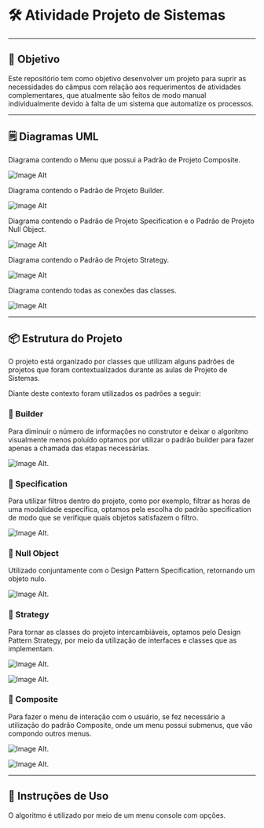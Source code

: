 # 🛠️ Atividade Projeto de Sistemas

---

## 🎯 Objetivo

Este repositório tem como objetivo desenvolver um projeto para suprir as necessidades do câmpus com relação aos requerimentos de atividades complementares, que atualmente são feitos de modo manual individualmente devido à falta de um sistema que automatize os processos.

---
## 🗒️​ Diagramas UML

Diagrama contendo o Menu que possui a Padrão de Projeto Composite.

![Image Alt](https://github.com/gabriel-mendes-silva/Gestao-de-Atividades-Complementares/blob/a099fd4545506a23ecca177483e7a3f7198db1ed/Menu..PNG)

Diagrama contendo o Padrão de Projeto Builder.

![Image Alt](https://github.com/gabriel-mendes-silva/Gestao-de-Atividades-Complementares/blob/a75ff40c24360b416cad3a6cd63218b9617004fc/Builder.PNG)

Diagrama contendo o Padrão de Projeto Specification e o Padrão de Projeto Null Object.

![Image Alt](https://github.com/gabriel-mendes-silva/Gestao-de-Atividades-Complementares/blob/f1dddf9b9594a8bd6811877bebb1cc9339873008/Nulo%20e%20Composite.PNG)

Diagrama contendo o Padrão de Projeto Strategy.

![Image Alt](https://github.com/gabriel-mendes-silva/Gestao-de-Atividades-Complementares/blob/f1dddf9b9594a8bd6811877bebb1cc9339873008/Strategy.PNG)

Diagrama contendo todas as conexões das classes.

![Image Alt](https://github.com/gabriel-mendes-silva/Gestao-de-Atividades-Complementares/blob/450e0f9a02cdc4b2a0f1caa49a6d629b68f17835/Geralzao.PNG)

---

## 📦 Estrutura do Projeto

O projeto está organizado por classes que utilizam alguns padrões de projetos que foram contextualizados durante as aulas de Projeto de Sistemas.

Diante deste contexto foram utilizados os padrões a seguir:



### 🧱 Builder

Para diminuir o número de informações no construtor e deixar o algoritmo visualmente menos poluído optamos por utilizar o padrão builder para fazer apenas a chamada das etapas necessárias.

 ![Image Alt](https://github.com/gabriel-mendes-silva/Gestao-de-Atividades-Complementares/blob/bd9876c26efb77bdaea0dcc6c4b8fcadf0aeb3dc/Builder.png).



### 🧮 Specification

Para utilizar filtros dentro do projeto, como por exemplo, filtrar as horas de uma modalidade específica, optamos pela escolha do padrão specification de modo que se verifique quais objetos satisfazem o filtro.

![Image Alt](https://github.com/gabriel-mendes-silva/Gestao-de-Atividades-Complementares/blob/231b52e9eb2afce1d3645d21a6a7d8dda47661f2/Specification.png).


### 🚫 Null Object

Utilizado conjuntamente com o Design Pattern Specification, retornando um objeto nulo.

![Image Alt](https://github.com/gabriel-mendes-silva/Gestao-de-Atividades-Complementares/blob/231b52e9eb2afce1d3645d21a6a7d8dda47661f2/Null%20Object.png).


### 🔁 Strategy

Para tornar as classes do projeto intercambiáveis, optamos pelo Design Pattern Strategy, por meio da utilização de interfaces e classes que as implementam.


![Image Alt](https://github.com/gabriel-mendes-silva/Gestao-de-Atividades-Complementares/blob/231b52e9eb2afce1d3645d21a6a7d8dda47661f2/Strategy1.png).

![Image Alt](https://github.com/gabriel-mendes-silva/Gestao-de-Atividades-Complementares/blob/231b52e9eb2afce1d3645d21a6a7d8dda47661f2/Strategy2.png).

### 🧩 Composite

Para fazer o menu de interação com o usuário, se fez necessário a utilização do padrão Composite, onde um menu possui submenus, que vão compondo outros menus.

![Image Alt](https://github.com/gabriel-mendes-silva/Gestao-de-Atividades-Complementares/blob/231b52e9eb2afce1d3645d21a6a7d8dda47661f2/Composite.png).

![Image Alt](https://github.com/gabriel-mendes-silva/Gestao-de-Atividades-Complementares/blob/231b52e9eb2afce1d3645d21a6a7d8dda47661f2/Composite2.png).

---

## 📖 Instruções de Uso

O algoritmo é utilizado por meio de um menu console com opções.

